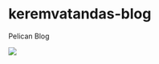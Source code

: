 keremvatandas-blog
==================

Pelican Blog

<img src="http://i57.tinypic.com/34oye03.png">
